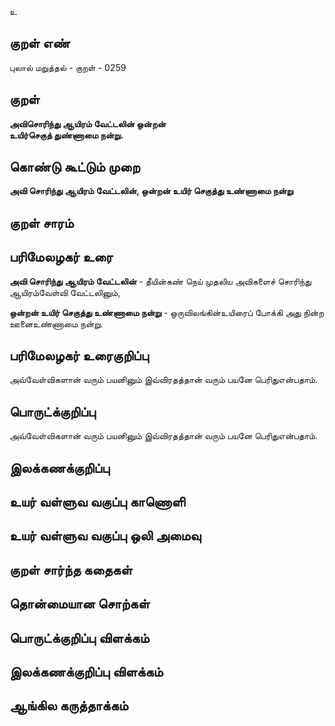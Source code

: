 உ

## குறள் எண் 

புலால் மறுத்தல் - குறள் - 0259  

## குறள் 

**அவிசொரிந்து ஆயிரம் வேட்டலின் ஒன்றன்  
உயிர்செகுத் துண்ணாமை நன்று.**  


## கொண்டு கூட்டும் முறை

**அவி சொரிந்து ஆயிரம் வேட்டலின், ஒன்றன் உயிர் செகுத்து உண்ணாமை நன்று**

## குறள் சாரம் 


## பரிமேலழகர் உரை

**அவி சொரிந்து ஆயிரம் வேட்டலின்** - தீயின்கண் நெய் முதலிய அவிகளைச் சொரிந்து ஆயிரம்வேள்வி வேட்டலினும்,   

**ஒன்றன் உயிர் செகுத்து உண்ணாமை நன்று** - ஒருவிலங்கின்உயிரைப் போக்கி அது நின்ற ஊனைஉண்ணாமை நன்று.  

## பரிமேலழகர் உரைகுறிப்பு   

அவ்வேள்விகளான் வரும் பயனினும் இவ்விரதத்தான் வரும் பயனே பெரிதுஎன்பதாம்.  

## பொருட்க்குறிப்பு 

அவ்வேள்விகளான் வரும் பயனினும் இவ்விரதத்தான் வரும் பயனே பெரிதுஎன்பதாம்.  

## இலக்கணக்குறிப்பு  


## உயர் வள்ளுவ வகுப்பு காணொளி


## உயர் வள்ளுவ வகுப்பு ஒலி அமைவு 

 
## குறள் சார்ந்த கதைகள் 


## தொன்மையான சொற்கள்


## பொருட்க்குறிப்பு விளக்கம்


## இலக்கணக்குறிப்பு விளக்கம்


## ஆங்கில கருத்தாக்கம் 


